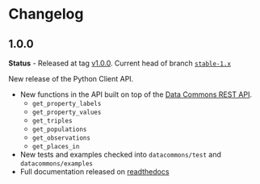 # Changelog

## 1.0.0

**Status** - Released at tag [v1.0.0](https://github.com/datacommonsorg/api-python/releases/tag/v1.0.0). Current head of branch [`stable-1.x`](https://github.com/datacommonsorg/api-python/tree/stable-1.x)

New release of the Python Client API.

-   New functions in the API built on top of the [Data Commons REST API](https://github.com/datacommonsorg/mixer).
    -   `get_property_labels`
    -   `get_property_values`
    -   `get_triples`
    -   `get_populations`
    -   `get_observations`
    -   `get_places_in`
-   New tests and examples checked into `datacommons/test` and `datacommons/examples`
-   Full documentation released on [readthedocs](https://datacommons.readthedocs.io/en/latest/)
